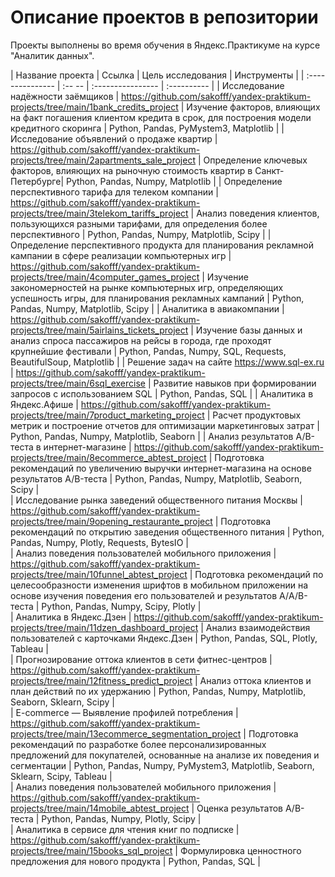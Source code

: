 # Описание проектов в репозитории
Проекты выполнены во время обучения в Яндекс.Практикуме на курсе "Аналитик данных".

| Название проекта | Ссылка | Цель исследования | Инструменты | 
| :--------------- | :-- -- | :---------------- | :---------- | 
| Исследование надёжности заёмщиков | https://github.com/sakofff/yandex-praktikum-projects/tree/main/1bank_credits_project | Изучение факторов, влияющих на факт погашения клиентом кредита в срок, для построения модели кредитного скоринга | Python, Pandas, PyMystem3, Matplotlib | 
| Исследование объявлений о продаже квартир | https://github.com/sakofff/yandex-praktikum-projects/tree/main/2apartments_sale_project | Определение ключевых факторов, влияющих на рыночную стоимость квартир в Санкт-Петербурге| Python, Pandas, Numpy, Matplotlib | 
| Определение перспективного тарифа для телеком компании | https://github.com/sakofff/yandex-praktikum-projects/tree/main/3telekom_tariffs_project | Анализ поведения клиентов, пользующихся разными тарифами, для определения более перспективного | Python, Pandas, Numpy, Matplotlib, Scipy | 
| Определение перспективного продукта для планирования рекламной кампании в сфере реализации компьютерных игр | https://github.com/sakofff/yandex-praktikum-projects/tree/main/4computer_games_project | Изучение закономерностей на рынке компьютерных игр, определяющих успешность игры, для планирования рекламных кампаний | Python, Pandas, Numpy, Matplotlib, Scipy | 
| Аналитика в авиакомпании | https://github.com/sakofff/yandex-praktikum-projects/tree/main/5airlains_tickets_project | Изучение базы данных и анализ спроса пассажиров на рейсы в города, где проходят крупнейшие фестивали | Python, Pandas, Numpy, SQL, Requests, BeautifulSoup, Matplotlib | 
| Решение задач на сайте  https://www.sql-ex.ru | https://github.com/sakofff/yandex-praktikum-projects/tree/main/6sql_exercise | Развитие навыков при формировании запросов с использованием SQL | Python, Pandas, SQL | 
| Аналитика в Яндекс.Афише | https://github.com/sakofff/yandex-praktikum-projects/tree/main/7product_marketing_project | Расчет продуктовых метрик и построение отчетов для оптимизации маркетинговых затрат | Python, Pandas, Numpy, Matplotlib, Seaborn | 
| Анализ результатов A/B-теста в интернет-магазине | https://github.com/sakofff/yandex-praktikum-projects/tree/main/8ecommerce_abtest_project | Подготовка рекомендаций по увеличению выручки интернет-магазина на основе результатов A/B-теста | Python, Pandas, Numpy, Matplotlib, Seaborn, Scipy |   
| Исследование рынка заведений общественного питания Москвы | https://github.com/sakofff/yandex-praktikum-projects/tree/main/9opening_restaurante_project | Подготовка рекомендаций по открытию заведения общественного питания | Python, Pandas, Numpy, Plotly, Requests, BytesIO |      
| Анализ поведения пользователей мобильного приложения | https://github.com/sakofff/yandex-praktikum-projects/tree/main/10funnel_abtest_project | Подготовка рекомендаций по целесообразности изменения шрифтов в мобильном приложении на основе изучения поведения его пользователей и результатов А/A/B-теста | Python, Pandas, Numpy, Scipy, Plotly |     
| Аналитика в Яндекс.Дзен | https://github.com/sakofff/yandex-praktikum-projects/tree/main/11dzen_dashboard_project | Анализ взаимодействия пользователей с карточками Яндекс.Дзен | Python, Pandas, SQL,  Plotly, Tableau |     
| Прогнозирование оттока клиентов в сети фитнес-центров | https://github.com/sakofff/yandex-praktikum-projects/tree/main/12fitness_predict_project | Анализ оттока клиентов и план действий по их удержанию | Python, Pandas, Numpy, Matplotlib, Seaborn, Sklearn, Scipy |   
| E-commerce — Выявление профилей потребления | https://github.com/sakofff/yandex-praktikum-projects/tree/main/13ecommerce_segmentation_project | Подготовка рекомендаций по разработке более персонализированных предложений для покупателей, основанные на анализе их поведения и сегментации | Python, Pandas, Numpy, PyMystem3, Matplotlib, Seaborn, Sklearn, Scipy, Tableau |   
| Анализ поведения пользователей мобильного приложения | https://github.com/sakofff/yandex-praktikum-projects/tree/main/14mobile_abtest_project | Оценка результатов A/B-теста | Python, Pandas, Numpy,  Plotly, Scipy |   
| Аналитика в сервисе для чтения книг по подписке | https://github.com/sakofff/yandex-praktikum-projects/tree/main/15books_sql_project | Формулировка ценностного предложения для нового продукта | Python, Pandas, SQL | 
